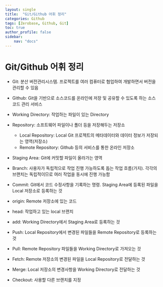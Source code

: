 ```yaml
---
layout: single
title:  "Git/Github 어휘 정리"
categories: Github
tags: [Zerobase, Github, Git]
toc: true
author_profile: false
sidebar:
    nav: "docs"
---
```


# Git/Github 어휘 정리

* Git: 분산 버전관리시스템. 프로젝트를 여러 컴퓨터로 협업하여 개발하면서 버전을 관리할 수 있음
* Github: Git을 기반으로 소스코드를 온라인에 저장 및 공유할 수 있도록 하는 소스코드 관리 서비스
* Working Directory: 작업하는 파일이 있는 Directory
* Repository: 소프트웨어 파일이나 폴더 등을 저장해두는 저장소
    * Local Repository: Local Git 프로젝트의 메타데이터와 데이터 정보가 저장되는 영역(저장소)
    * Remote Repository: Github 등의 서비스를 통한 온라인 저장소

* Staging Area: Git에 커밋할 파일이 올라가는 영역
* Branch: 사용자가 독립적으로 작업 진행 가능하도록 돕는 작업 흐름(가지). 각각의 브랜치는 독립적이므로 여러 작업을 동시에 진행 가능함
* Commit: Git에서 코드 수정사항을 기록하는 명령. Staging Area에 등록된 파일을 Local 저장소로 등록하는 것
* origin: Remote 저장소에 있는 코드
* head: 작업하고 있는 local 브랜치
* add:  Working Directory에서 Staging Area로 등록하는 것
* Push: Local Repository에서 변경된 파일들을 Remote Repository로 등록하는 것
* Pull: Remote Repository 파일들을 Working Directory로 가져오는 것
* Fetch: Remote 저장소의 변경된 파일을 Local Repository로 전달하는 것
* Merge: Local 저장소의 변경사항을 Working Directory로 전달하는 것
* Checkout: 사용할 다른 브랜치를 지정